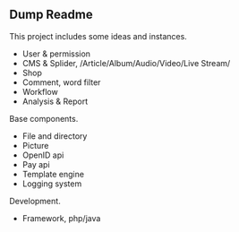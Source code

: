 ## Dump Readme

This project includes some ideas and instances.

* User & permission
* CMS & Splider, /Article/Album/Audio/Video/Live Stream/
* Shop
* Comment, word filter
* Workflow
* Analysis & Report

Base components.

* File and directory
* Picture
* OpenID api
* Pay api
* Template engine
* Logging system

Development.

* Framework, php/java
